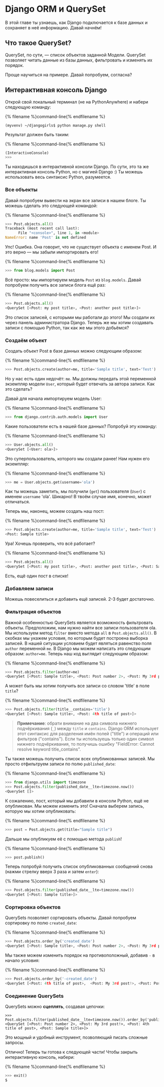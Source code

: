 # Django ORM и QuerySet

В этой главе ты узнаешь, как Django подключается к базе данных и сохраняет в неё информацию. Давай начнём!

## Что такое QuerySet?

QuerySet, по сути, — список объектов заданной Модели. QuerySet позволяет читать данные из базы данных, фильтровать и изменять их порядок.

Проще научиться на примере. Давай попробуем, согласна?

## Интерактивная консоль Django

Открой свой локальный терминал (не на PythonAnywhere) и набери следующую команду:

{% filename %}command-line{% endfilename %}
```
(myvenv) ~/djangogirls$ python manage.py shell
```

Результат должен быть таким:

{% filename %}command-line{% endfilename %}
```python
(InteractiveConsole)
>>>
```

Ты находишься в интерактивной консоли Django. По сути, это та же интерактивная консоль Python, но с магией Django :) Ты можешь использовать весь синтаксис Python, разумеется.

### Все объекты

Давай попробуем вывести на экран все записи в нашем блоге. Ты можешь сделать это следующей командой:

{% filename %}command-line{% endfilename %}
```python
>>> Post.objects.all()
Traceback (most recent call last):
      File "<console>", line 1, in <module>
NameError: name 'Post' is not defined
```

Упс! Ошибка. Она говорит, что не существует объекта с именем Post. И это верно — мы забыли импортировать его!

{% filename %}command-line{% endfilename %}
```python
>>> from blog.models import Post
```

Всё просто: мы импортируем модель `Post` из `blog.models`. Давай попробуем получить все записи блога ещё раз:

{% filename %}command-line{% endfilename %}
```python
>>> Post.objects.all()
<QuerySet [<Post: my post title>, <Post: another post title>]>
```

Это список записей, с которыми мы работали до этого! Мы создали их через панель администратора Django. Теперь же мы хотим создавать записи с помощью Python, так как же мы этого добьёмся?

### Создаём объект

Создать объект Post в базе данных можно следующим образом:

{% filename %}command-line{% endfilename %}
```python
>>> Post.objects.create(author=me, title='Sample title', text='Test')
```

Но у нас есть один недочёт: `me`. Мы должны передать этой переменной экземпляр модели `User`, который будет отвечать за автора записи. Как это сделать?

Давай для начала импортируем модель User:

{% filename %}command-line{% endfilename %}
```python
>>> from django.contrib.auth.models import User
```

Какие пользователи есть в нашей базе данных? Попробуй эту команду:

{% filename %}command-line{% endfilename %}
```python
>>> User.objects.all()
<QuerySet [<User: ola>]>
```

Это суперпользователь, которого мы создали ранее! Нам нужен его экземпляр:

{% filename %}command-line{% endfilename %}
```python
>>> me = User.objects.get(username='ola')
```

Как ты можешь заметить, мы получили (`get`) пользователя (`User`) с именем `username` 'ola'. Шикарно! В твоём случае имя, конечно, может отличаться.

Теперь мы, наконец, можем создать наш пост:

{% filename %}command-line{% endfilename %}
```python
>>> Post.objects.create(author=me, title='Sample title', text='Test')
<Post: Sample title>
```

Ура! Хочешь проверить, что всё работает?

{% filename %}command-line{% endfilename %}
```python
>>> Post.objects.all()
<QuerySet [<Post: my post title>, <Post: another post title>, <Post: Sample title>]>
```

Есть, ещё один пост в списке!

### Добавляем записи

Можешь повеселиться и добавить ещё записей. 2-3 будет достаточно.

### Фильтрация объектов

Важной особенностью QuerySets является возможность фильтровать объекты. Предположим, нам нужно найти все записи пользователя ola. Мы используем метод `filter` вместо метода `all` в `Post.objects.all()`. В скобках мы укажем условия, по которым будет построена выборка записей. В нашей ситуации условием будет являться равенство поля `author` переменной `me`. В Django мы можем написать это следующим образом: `author=me`. Теперь наш код выглядит следующим образом:

{% filename %}command-line{% endfilename %}
```python
>>> Post.objects.filter(author=me)
<QuerySet [<Post: Sample title>, <Post: Post number 2>, <Post: My 3rd post!>, <Post: 4th title of post>]>
```

А может быть мы хотим получить все записи со словом 'title' в поле `title`?

{% filename %}command-line{% endfilename %}
```python
>>> Post.objects.filter(title__contains='title')
<QuerySet [<Post: Sample title>, <Post: 4th title of post>]>
```

> **Примечание**: обрати внимание на два символа нижнего подчёркивания (`_`) между `title` и `contains`. Django ORM использует этот синтаксис для разделения имён полей ("title") и операций или фильтров ("contains"). Если ты используешь только один символ нижнего подчёркивания, то получишь ошибку "FieldError: Cannot resolve keyword title_contains".

Ты также можешь получить список всех опубликованных записей. Мы просто отфильтруем записи по полю `published_date`:

{% filename %}command-line{% endfilename %}
```python
>>> from django.utils import timezone
>>> Post.objects.filter(published_date__lte=timezone.now())
<QuerySet []>
```

К сожалению, пост, который мы добавили в консоли Python, ещё не опубликован. Мы можем изменить это! Сначала выберем запись, которую мы хотим опубликовать:

{% filename %}command-line{% endfilename %}
```python
>>> post = Post.objects.get(title="Sample title")
```

Дальше мы опубликуем её с помощью метода `publish`!

{% filename %}command-line{% endfilename %}
```python
>>> post.publish()
```

Теперь попробуй получить список опубликованных сообщений снова (нажми стрелку вверх 3 раза и затем `enter`):

{% filename %}command-line{% endfilename %}
```python
>>> Post.objects.filter(published_date__lte=timezone.now())
<QuerySet [<Post: Sample title>]>
```


### Сортировка объектов

QuerySets позволяет сортировать объекты. Давай попробуем сортировку по полю `created_date`:

{% filename %}command-line{% endfilename %}
```python
>>> Post.objects.order_by('created_date')
<QuerySet [<Post: Sample title>, <Post: Post number 2>, <Post: My 3rd post!>, <Post: 4th title of post>]>
```

Мы также можем изменить порядок на противоположный, добавив `-` в начало условия:

{% filename %}command-line{% endfilename %}
```python
>>> Post.objects.order_by('-created_date')
<QuerySet [<Post: 4th title of post>,  <Post: My 3rd post!>, <Post: Post number 2>, <Post: Sample title>]>
```


### Соединение QuerySets

QuerySets можно **сцеплять**, создавая цепочки:

```
>>> Post.objects.filter(published_date__lte=timezone.now()).order_by('published_date')
<QuerySet [<Post: Post number 2>, <Post: My 3rd post!>, <Post: 4th title of post>, <Post: Sample title>]>
```

Это мощный и удобный инструмент, позволяющий писать сложные запросы.

Отлично! Теперь ты готова к следующей части! Чтобы закрыть интерактивную консоль, набери:

{% filename %}command-line{% endfilename %}
```python
>>> exit()
$
```
